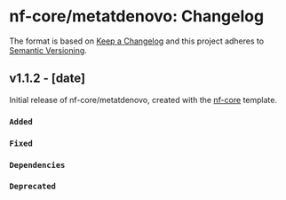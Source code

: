 # nf-core/metatdenovo: Changelog

The format is based on [Keep a Changelog](https://keepachangelog.com/en/1.0.0/)
and this project adheres to [Semantic Versioning](https://semver.org/spec/v2.0.0.html).

## v1.1.2 - [date]

Initial release of nf-core/metatdenovo, created with the [nf-core](https://nf-co.re/) template.

### `Added`

### `Fixed`

### `Dependencies`

### `Deprecated`
